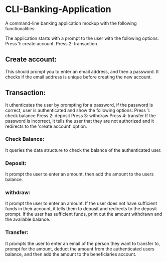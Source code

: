 # CLI-Banking-Application
A command-line banking application mockup with the following functionalities:

The application starts with a prompt to the user with the following options:
Press 1: create account.
Press 2: transaction.

## Create account: 
This should prompt you to enter an email address, and then a password. It checks if the email address is unique before creating the new account.
## Transaction: 
It uthenticates the user by prompting for a password, if the password is correct, user is authenticated and show the following options:
    Press 1: check balance
    Press 2: deposit
    Press 3: withdraw
    Press 4: transfer
If the password is incorrect, it tells the user that they are not authorized and it redirects to the 'create account' option.
### Check Balance: 
It queries the data structure to check the balance of the authenticated user.
### Deposit: 
It prompt the user to enter an amount, then add the amount to the users balance.
### withdraw: 
It prompt the user to enter an amount. If the user does not have sufficient funds in their account, it tells them to deposit and redirects to the deposit prompt. If the user has sufficient funds, print out the amount withdrawn and the available balance.
### Transfer: 
It prompts the user to enter an email of the person they want to transfer to, prompt for the amount, deduct the amount from the authenticated users balance, and then add the amount to the beneficiaries account.
